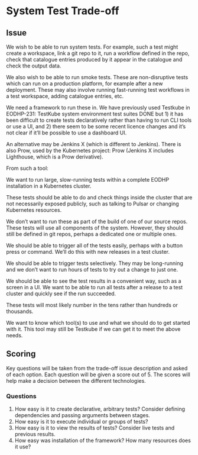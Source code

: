 # System Test Trade-off

## Issue

We wish to be able to run system tests. For example, such a test might create a workspace, link a git repo to it, run a workflow defined in the repo, check that catalogue entries produced by it appear in the catalogue and check the output data.

We also wish to be able to run smoke tests. These are non-disruptive tests which can run on a production platform, for example after a new deployment. These may also involve running fast-running test workflows in a test workspace, adding catalogue entries, etc.

We need a framework to run these in. We have previously used Testkube in EODHP-231: TestKube system environment test suites
DONE
but 1) it has been difficult to create tests declaratively rather than having to run CLI tools or use a UI, and 2) there seem to be some recent licence changes and it’s not clear if it’ll be possible to use a dashboard UI.

An alternative may be Jenkins X (which is different to Jenkins). There is also Prow, used by the Kubernetes project: Prow (Jenkins X includes Lighthouse, which is a Prow derivative).

From such a tool:

We want to run large, slow-running tests within a complete EODHP installation in a Kubernetes cluster.

These tests should be able to do and check things inside the cluster that are not necessarily exposed publicly, such as talking to Pulsar or changing Kubernetes resources.

We don’t want to run these as part of the build of one of our source repos. These tests will use all components of the system. However, they should still be defined in git repos, perhaps a dedicated one or multiple ones.

We should be able to trigger all of the tests easily, perhaps with a button press or command. We’ll do this with new releases in a test cluster.

We should be able to trigger tests selectively. They may be long-running and we don’t want to run hours of tests to try out a change to just one.

We should be able to see the test results in a convenient way, such as a screen in a UI. We want to be able to run all tests after a release to a test cluster and quickly see if the run succeeded.

These tests will most likely number in the tens rather than hundreds or thousands.

We want to know which tool(s) to use and what we should do to get started with it. This tool may still be Testkube if we can get it to meet the above needs.

## Scoring

Key questions will be taken from the trade-off issue description and asked of each option. Each question will be given a score out of 5. The scores will help make a decision between the different technologies.

### Questions

1. How easy is it to create declarative, arbitrary tests? Consider defining dependencies and passing arguments between stages.
2. How easy is it to execute individual or groups of tests?
3. How easy is it to view the results of tests? Consider live tests and previous results.
4. How easy was installation of the framework? How many resources does it use?
